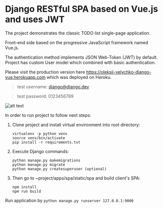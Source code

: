 # Django RESTful SPA based on Vue.js and uses JWT

The project demonstrates the classic TODO list single-page application.

Front-end side based on the progressive JavaScript framework named Vue.js.

The authentication method implements JSON Web-Token (JWT) by default.
Project has custom User model which combined with basic authentication.

Please visit the production version here <a href="https://oleksii-velychko-django-vue.herokuapp.com">
https://oleksii-velychko-django-vue.herokuapp.com</a> which was deployed on Heroku.

> test username: django@django.dev

> test password: 0123456789

![alt text](https://raw.githubusercontent.com/oleksii-velychko/django-vue/master/screenshot.png)

In order to run project to follow next steps:

1. Clone project and install virtual environment into root directory:

    ```
    virtualenv -p python venv
    source venv/bin/activate
    pip install -r requirements.txt
    ```

2. Execute Django commands:

    ```
    python manage.py makemigrations
    python manage.py migrate
    python manage.py createsuperuser (optional)
    ```

3. Then go to ~project/apps/spa/static/spa and build client's SPA:

   ```
   npm install
   npm run build
   ```
 
Run application by `python manage.py runserver 127.0.0.1:9000`

